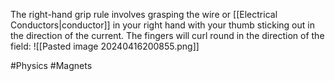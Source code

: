 The right-hand grip rule involves grasping the wire or [[Electrical Conductors|conductor]] in your right hand with your thumb sticking out in the direction of the current. The fingers will curl round in the direction of the field:
![[Pasted image 20240416200855.png]]

#Physics #Magnets 